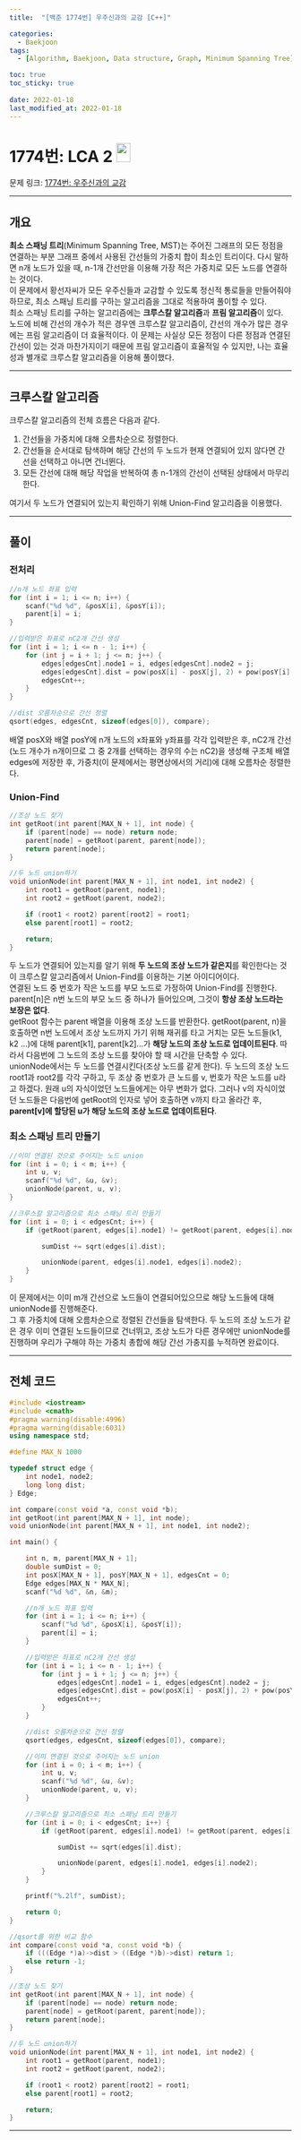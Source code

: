 ```yaml
---
title:  "[백준 1774번] 우주신과의 교감 [C++]"

categories:
  - Baekjoon
tags:
  - [Algorithm, Baekjoon, Data structure, Graph, Minimum Spanning Tree]

toc: true
toc_sticky: true
 
date: 2022-01-18
last_modified_at: 2022-01-18
---
```


# 1774번: LCA 2 <img src="https://d2gd6pc034wcta.cloudfront.net/tier/13.svg" width="25" height="34">

문제 링크:  [1774번: 우주신과의 교감](https://www.acmicpc.net/problem/1774 "bj1774")

***

## __개요__
**최소 스패닝 트리**(Minimum Spanning Tree, MST)는 주어진 그래프의 모든 정점을 연결하는 부분 그래프 중에서 사용된 간선들의 가중치 합이 최소인 트리이다. 다시 말하면 n개 노드가 있을 때, n-1개 간선만을 이용해 가장 적은 가중치로 모든 노드를 연결하는 것이다.  
이 문제에서 황선자씨가 모든 우주신들과 교감할 수 있도록 정신적 통로들을 만들어줘야 하므로, 최소 스패닝 트리를 구하는 알고리즘을 그대로 적용하여 풀이할 수 있다.  
최소 스패닝 트리를 구하는 알고리즘에는 **크루스칼 알고리즘**과 **프림 알고리즘**이 있다. 노드에 비해 간선의 개수가 적은 경우엔 크루스칼 알고리즘이, 간선의 개수가 많은 경우에는 프림 알고리즘이 더 효율적이다. 이 문제는 사실상 모든 정점이 다른 정점과 연결된 간선이 있는 것과 마찬가지이기 때문에 프림 알고리즘이 효율적일 수 있지만, 나는 효율성과 별개로 크루스칼 알고리즘을 이용해 풀이했다. 

***

## __크루스칼 알고리즘__
크루스칼 알고리즘의 전체 흐름은 다음과 같다.
1. 간선들을 가중치에 대해 오름차순으로 정렬한다.
2. 간선들을 순서대로 탐색하며 해당 간선의 두 노드가 현재 연결되어 있지 않다면 간선을 선택하고 아니면 건너뛴다.
3. 모든 간선에 대해 해당 작업을 반복하여 총 n-1개의 간선이 선택된 상태에서 마무리한다.

여기서 두 노드가 연결되어 있는지 확인하기 위해 Union-Find 알고리즘을 이용했다.

***

## __풀이__

### __전처리__
```cpp
//n개 노드 좌표 입력
for (int i = 1; i <= n; i++) {
	scanf("%d %d", &posX[i], &posY[i]);
	parent[i] = i;
}

//입력받은 좌표로 nC2개 간선 생성
for (int i = 1; i <= n - 1; i++) {
	for (int j = i + 1; j <= n; j++) {
		edges[edgesCnt].node1 = i, edges[edgesCnt].node2 = j;
		edges[edgesCnt].dist = pow(posX[i] - posX[j], 2) + pow(posY[i] - posY[j], 2);
		edgesCnt++;
	}
}

//dist 오름차순으로 간선 정렬
qsort(edges, edgesCnt, sizeof(edges[0]), compare);
```
배열 posX와 배열 posY에 n개 노드의 x좌표와 y좌표를 각각 입력받은 후, nC2개 간선(노드 개수가 n개이므로 그 중 2개를 선택하는 경우의 수는 nC2)을 생성해 구조체 배열 edges에 저장한 후, 가중치(이 문제에서는 평면상에서의 거리)에 대해 오름차순 정렬한다.

### __Union-Find__
```cpp
//조상 노드 찾기
int getRoot(int parent[MAX_N + 1], int node) {
	if (parent[node] == node) return node;
	parent[node] = getRoot(parent, parent[node]);
	return parent[node];
}

//두 노드 union하기
void unionNode(int parent[MAX_N + 1], int node1, int node2) {
	int root1 = getRoot(parent, node1);
	int root2 = getRoot(parent, node2);

	if (root1 < root2) parent[root2] = root1;
	else parent[root1] = root2;

	return;
}
```
두 노드가 연결되어 있는지를 알기 위해 **두 노드의 조상 노드가 같은지**를 확인한다는 것이 크루스칼 알고리즘에서 Union-Find를 이용하는 기본 아이디어이다.  
연결된 노드 중 번호가 작은 노드를 부모 노드로 가정하여 Union-Find를 진행한다.
parent[n]은 n번 노드의 부모 노드 중 하나가 들어있으며, 그것이 **항상 조상 노드라는 보장은 없다**.  
getRoot 함수는 parent 배열을 이용해 조상 노드를 반환한다. getRoot(parent, n)을 호출하면 n번 노드에서 조상 노드까지 가기 위해 재귀를 타고 거치는 모든 노드들(k1, k2 ...)에 대해 parent[k1], parent[k2]...가 **해당 노드의 조상 노드로 업데이트된다**. 따라서 다음번에 그 노드의 조상 노드를 찾아야 할 때 시간을 단축할 수 있다.  
unionNode에서는 두 노드를 연결시킨다(조상 노드를 같게 한다). 두 노드의 조상 노드 root1과 root2를 각각 구하고, 두 조상 중 번호가 큰 노드를 v, 번호가 작은 노드를 u라고 하겠다. 원래 u의 자식이었던 노드들에게는 아무 변화가 없다. 그러나 v의 자식이었던 노드들은 다음번에 getRoot의 인자로 넣어 호출하면 v까지 타고 올라간 후, **parent[v]에 할당된 u가 해당 노드의 조상 노드로 업데이트된다**.

### __최소 스패닝 트리 만들기__
```cpp
//이미 연결된 것으로 주어지는 노드 union
for (int i = 0; i < m; i++) {
	int u, v;
	scanf("%d %d", &u, &v);
	unionNode(parent, u, v);
}

//크루스칼 알고리즘으로 최소 스패닝 트리 만들기
for (int i = 0; i < edgesCnt; i++) {
	if (getRoot(parent, edges[i].node1) != getRoot(parent, edges[i].node2)) {

		sumDist += sqrt(edges[i].dist);

		unionNode(parent, edges[i].node1, edges[i].node2);
	}
}
```
이 문제에서는 이미 m개 간선으로 노드들이 연결되어있으므로 해당 노드들에 대해 unionNode를 진행해준다.  
그 후 가중치에 대해 오름차순으로 정렬된 간선들을 탐색한다. 두 노드의 조상 노드가 같은 경우 이미 연결된 노드들이므로 건너뛰고, 조상 노드가 다른 경우에만 unionNode를 진행하며 우리가 구해야 하는 가중치 총합에 해당 간선 가충지를 누적하면 완료이다.

***

## __전체 코드__

```cpp
#include <iostream> 
#include <cmath>
#pragma warning(disable:4996)
#pragma warning(disable:6031)
using namespace std;

#define MAX_N 1000

typedef struct edge {
	int node1, node2;
	long long dist;
} Edge;

int compare(const void *a, const void *b);
int getRoot(int parent[MAX_N + 1], int node);
void unionNode(int parent[MAX_N + 1], int node1, int node2);

int main() {

	int n, m, parent[MAX_N + 1];
	double sumDist = 0;
	int posX[MAX_N + 1], posY[MAX_N + 1], edgesCnt = 0;
	Edge edges[MAX_N * MAX_N];
	scanf("%d %d", &n, &m);

	//n개 노드 좌표 입력
	for (int i = 1; i <= n; i++) {
		scanf("%d %d", &posX[i], &posY[i]);
		parent[i] = i;
	}

	//입력받은 좌표로 nC2개 간선 생성
	for (int i = 1; i <= n - 1; i++) {
		for (int j = i + 1; j <= n; j++) {
			edges[edgesCnt].node1 = i, edges[edgesCnt].node2 = j;
			edges[edgesCnt].dist = pow(posX[i] - posX[j], 2) + pow(posY[i] - posY[j], 2);
			edgesCnt++;
		}
	}

	//dist 오름차순으로 간선 정렬
	qsort(edges, edgesCnt, sizeof(edges[0]), compare);

	//이미 연결된 것으로 주어지는 노드 union
	for (int i = 0; i < m; i++) {
		int u, v;
		scanf("%d %d", &u, &v);
		unionNode(parent, u, v);
	}

	//크루스칼 알고리즘으로 최소 스패닝 트리 만들기
	for (int i = 0; i < edgesCnt; i++) {
		if (getRoot(parent, edges[i].node1) != getRoot(parent, edges[i].node2)) {

			sumDist += sqrt(edges[i].dist);

			unionNode(parent, edges[i].node1, edges[i].node2);
		}
	}

	printf("%.2lf", sumDist);

	return 0;
}

//qsort를 위한 비교 함수
int compare(const void *a, const void *b) {
	if (((Edge *)a)->dist > ((Edge *)b)->dist) return 1;
	else return -1;
}

//조상 노드 찾기
int getRoot(int parent[MAX_N + 1], int node) {
	if (parent[node] == node) return node;
	parent[node] = getRoot(parent, parent[node]);
	return parent[node];
}

//두 노드 union하기
void unionNode(int parent[MAX_N + 1], int node1, int node2) {
	int root1 = getRoot(parent, node1);
	int root2 = getRoot(parent, node2);

	if (root1 < root2) parent[root2] = root1;
	else parent[root1] = root2;

	return;
}
```


***